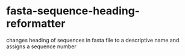 # fasta-sequence-heading-reformatter
changes heading of sequences in fasta file to a descriptive name and assigns a sequence number

